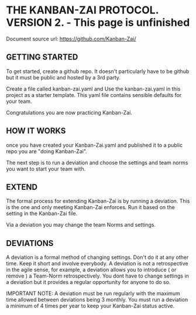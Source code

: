 # THE KANBAN-ZAI PROTOCOL.  VERSION 2. - This page is unfinished
Document source url: https://github.com/Kanban-Zai/

## GETTING STARTED

To get started, create a github repo.  It doesn't particularly have to be github but it must be public
and hosted by a 3rd party.

Create a file called kanban-zai.yaml and Use the kanban-zai.yaml in this project as a starter template. This yaml file 
contains sensible defaults for your team.

Congratulations you are now practicing Kanban-Zai.

## HOW IT WORKS

once you have created your Kanban-Zai.yaml and published it to a public repo you are "doing Kanban-Zai".

The next step is to run a deviation and choose the settings and team norms you want to start your team with.


## EXTEND

The formal process for extending Kanban-Zai is by running a deviation. This is the one and only meeting Kanban-Zai 
enforces.  Run it based on the setting in the Kanban-Zai file.

Via a deviation you may change the team Norms and settings.

## DEVIATIONS

A deviation is a formal method of changing settings.  Don't do it at any other time.  Keep it short and involve 
everybody.  A deviation is not a retrospective in the agile sense, for example, a deviation allows you to 
introduce ( or remove ) a Team-Norm retrospectively.  You dont have to change settings in a deviation but it provides a
 regular opportunity for anyone to do so.
 
IMPORTANT NOTE: A deviation must be run regularly with the maximum time allowed between deviations being 3 monthly.  You
                must run a deviation a minimum of 4 times per year to keep your Kanban-Zai status active.
